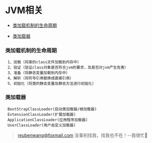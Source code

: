 # JVM相关

 - [类加载机制的生命周期](#类加载机制的生命周期)
 
 - [类加载器](类加载器)
 
 
 ### 类加载机制的生命周期
 
     1、加载（将类的class文件加载到内存中）
     2、验证（验证class对象是否符合jvm的要求，及是否对jvm产生危害）
     3、准备（将静态变量加载到内存中）
     4、解析（将符号引用替换成直接引用）
     5、初始化（将类的静态变量及静态方法进行初始化）
  
 ### 类加载器
 
     BootStrapClassLoader(启动类加载器/根加载器)
     ExtensionClassLoader(扩展加载器)
     ApplicationClassLoader(应用程序加载器)
     UserClassLoader(用户自定义加载器)   

> reubenwang@foxmail.com
> 没事别找我，找我也不在！--我很忙🦆